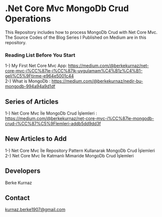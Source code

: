 # .Net Core Mvc MongoDb Crud Operations
This Repository includes how to process MongoDb Crud with Net Core Mvc. <br/>
The Source Codes of the Blog Series I Published on Medium are in this repository. <br/>

### Reading List Before You Start
1-) My First Net Core Mvc App: https://medium.com/@berkekurnaz/net-core-mvc-i%CC%87le-i%CC%87lk-uygulamam%C4%B1z%C4%B1-geli%C5%9Ftirme-e964e5001c44<br/>
2-) What is MongoDb : https://medium.com/@berkekurnaz/nedir-bu-mongodb-994a94a9d1df<br/>

## Series of Articles
1-) Net Core Mvc İle MongoDb Crud İşlemleri : https://medium.com/@berkekurnaz/net-core-mvc-i%CC%87le-mongodb-crud-i%CC%87%C5%9Flemleri-addb5dd9dd3f <br/>

## New Articles to Add
1-) Net Core Mvc İle Repository Pattern Kullanarak MongoDb Crud İşlemleri <br/>
2-) Net Core Mvc İle Katmanlı Mimaride MongoDb Crud İşlemleri <br/>

## Developers
Berke Kurnaz

## Contact
kurnaz.berke1907@gmail.com